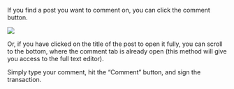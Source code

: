 If you find a post you want to comment on, you can click the comment button.

![](https://media.discordapp.net/attachments/893485384154095640/963462207411191808/image9.png)

Or, if you have clicked on the title of the post to open it fully, you can scroll to the bottom, 
where the comment tab is already open (this method will give you access to the full text editor).

Simply type your comment, hit the “Comment” button, and sign the transaction.
